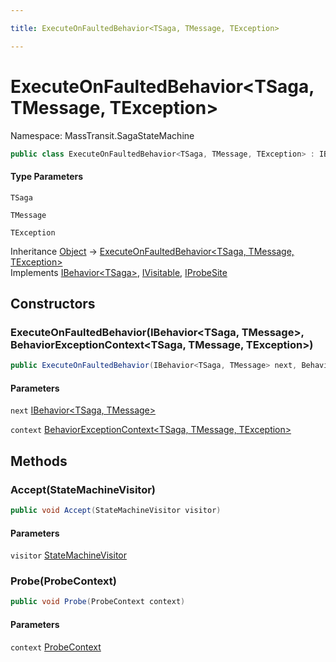 ```yaml
---

title: ExecuteOnFaultedBehavior<TSaga, TMessage, TException>

---
```


# ExecuteOnFaultedBehavior\<TSaga, TMessage, TException\>

Namespace: MassTransit.SagaStateMachine

```csharp
public class ExecuteOnFaultedBehavior<TSaga, TMessage, TException> : IBehavior<TSaga>, IVisitable, IProbeSite
```

#### Type Parameters

`TSaga`<br/>

`TMessage`<br/>

`TException`<br/>

Inheritance [Object](https://learn.microsoft.com/en-us/dotnet/api/system.object) → [ExecuteOnFaultedBehavior\<TSaga, TMessage, TException\>](../masstransit-sagastatemachine/executeonfaultedbehavior-3)<br/>
Implements [IBehavior\<TSaga\>](../../masstransit-abstractions/masstransit/ibehavior-1), [IVisitable](../../masstransit-abstractions/masstransit/ivisitable), [IProbeSite](../../masstransit-abstractions/masstransit/iprobesite)

## Constructors

### **ExecuteOnFaultedBehavior(IBehavior\<TSaga, TMessage\>, BehaviorExceptionContext\<TSaga, TMessage, TException\>)**

```csharp
public ExecuteOnFaultedBehavior(IBehavior<TSaga, TMessage> next, BehaviorExceptionContext<TSaga, TMessage, TException> context)
```

#### Parameters

`next` [IBehavior\<TSaga, TMessage\>](../../masstransit-abstractions/masstransit/ibehavior-2)<br/>

`context` [BehaviorExceptionContext\<TSaga, TMessage, TException\>](../../masstransit-abstractions/masstransit/behaviorexceptioncontext-3)<br/>

## Methods

### **Accept(StateMachineVisitor)**

```csharp
public void Accept(StateMachineVisitor visitor)
```

#### Parameters

`visitor` [StateMachineVisitor](../../masstransit-abstractions/masstransit/statemachinevisitor)<br/>

### **Probe(ProbeContext)**

```csharp
public void Probe(ProbeContext context)
```

#### Parameters

`context` [ProbeContext](../../masstransit-abstractions/masstransit/probecontext)<br/>

